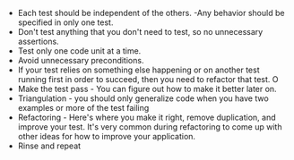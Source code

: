 - Each test should be independent of the others.
  -Any behavior should be specified in only one test.
- Don't test anything that you don't need to test, so no unnecessary assertions.
- Test only one code unit at a time.
- Avoid unnecessary preconditions.
- If your test relies on something else happening or on another test running first in order to succeed, then you need to refactor that test. O
- Make the test pass - You can figure out how to make it better later on.
- Triangulation - you should only generalize code when you have two examples or more of the test failing
- Refactoring - Here's where you make it right, remove duplication, and improve your test. It's very common during refactoring to come up with other ideas for how to improve your application.
- Rinse and repeat